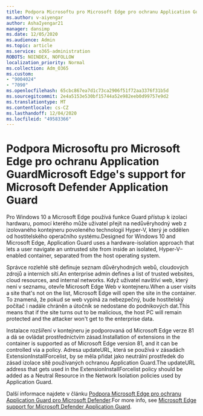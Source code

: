 ```yaml
---
title: Podpora Microsoftu pro Microsoft Edge pro ochranu Application Guard
ms.author: v-aiyengar
author: AshaIyengar21
manager: dansimp
ms.date: 12/05/2020
ms.audience: Admin
ms.topic: article
ms.service: o365-administration
ROBOTS: NOINDEX, NOFOLLOW
localization_priority: Normal
ms.collection: Adm_O365
ms.custom:
- "9004024"
- "7090"
ms.openlocfilehash: 65cbc867ea7d1c73ca2906f51f72aa3376f31b5d
ms.sourcegitcommit: 2e4a5153e530bf15744a52e982eeb0d99757e9d2
ms.translationtype: MT
ms.contentlocale: cs-CZ
ms.lasthandoff: 12/04/2020
ms.locfileid: "49583366"
---
```

# <a name="microsoft-edges-support-for-microsoft-defender-application-guard"></a><span data-ttu-id="823f4-102">Podpora Microsoftu pro Microsoft Edge pro ochranu Application Guard</span><span class="sxs-lookup"><span data-stu-id="823f4-102">Microsoft Edge's support for Microsoft Defender Application Guard</span></span>

<span data-ttu-id="823f4-103">Pro Windows 10 a Microsoft Edge používá funkce Guard přístup k izolaci hardwaru, pomocí kterého může uživatel přejít na nedůvěryhodný web z izolovaného kontejneru povoleného technologií Hyper-V, který je oddělen od hostitelského operačního systému.</span><span class="sxs-lookup"><span data-stu-id="823f4-103">Designed for Windows 10 and Microsoft Edge, Application Guard uses a hardware-isolation approach that lets a user navigate an untrusted site from inside an isolated, Hyper-V–enabled container, separated from the host operating system.</span></span>

<span data-ttu-id="823f4-104">Správce rozlehlé sítě definuje seznam důvěryhodných webů, cloudových zdrojů a interních sítí.</span><span class="sxs-lookup"><span data-stu-id="823f4-104">An enterprise admin defines a list of trusted websites, cloud resources, and internal networks.</span></span> <span data-ttu-id="823f4-105">Když uživatel navštíví web, který není v seznamu, otevře Microsoft Edge Web v kontejneru.</span><span class="sxs-lookup"><span data-stu-id="823f4-105">When a user visits a site that's not on the list, Microsoft Edge will open the site in the container.</span></span> <span data-ttu-id="823f4-106">To znamená, že pokud se web vypíná za nebezpečný, bude hostitelský počítač i nadále chráněn a útočník se nedostane do podnikových dat.</span><span class="sxs-lookup"><span data-stu-id="823f4-106">This means that if the site turns out to be malicious, the host PC will remain protected and the attacker won't get to the enterprise data.</span></span>

<span data-ttu-id="823f4-107">Instalace rozšíření v kontejneru je podporovaná od Microsoft Edge verze 81 a dá se ovládat prostřednictvím zásad.</span><span class="sxs-lookup"><span data-stu-id="823f4-107">Installation of extensions in the container is supported as of Microsoft Edge version 81, and it can be controlled via a policy.</span></span> <span data-ttu-id="823f4-108">Adresa updateURL, která se používá v zásadách ExtensionInstallForcelist, by se měla přidat jako neutrální prostředek do zásad izolace sítě používaných ochranou Application Guard.</span><span class="sxs-lookup"><span data-stu-id="823f4-108">The updateURL address that gets used in the ExtensionInstallForcelist policy should be added as a Neutral Resource in the Network Isolation policies used by Application Guard.</span></span>

<span data-ttu-id="823f4-109">Další informace najdete v článku [Podpora Microsoft Edge pro ochranu Application Guard pro Microsoft Defender](https://go.microsoft.com/fwlink/?linkid=2134229).</span><span class="sxs-lookup"><span data-stu-id="823f4-109">For more info, see [Microsoft Edge support for Microsoft Defender Application Guard](https://go.microsoft.com/fwlink/?linkid=2134229).</span></span>
